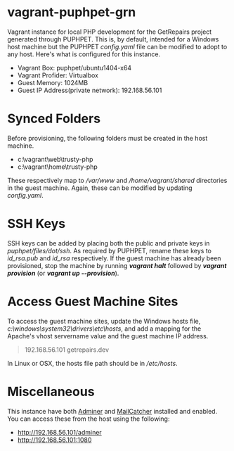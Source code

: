 vagrant-puphpet-grn
===================

Vagrant instance for local PHP development for the GetRepairs project generated through PUPHPET. This is, by default, intended for a Windows host machine but the PUPHPET _config.yaml_ file can be modified to adopt to any host. Here's what is configured for this instance.

* Vagrant Box: puphpet/ubuntu1404-x64
* Vagrant Profider: Virtualbox
* Guest Memory: 1024MB
* Guest IP Address(private network): 192.168.56.101

Synced Folders
==============

Before provisioning, the following folders must be created in the host machine.

* c:\vagrant\web\trusty-php
* c:\vagrant\home\trusty-php

These respectively map to _/var/www_ and _/home/vagrant/shared_ directories in the guest machine. Again, these can be modified by updating _config.yaml_.

SSH Keys
=======

SSH keys can be added by placing both the public and private keys in _puphpet/files/dot/ssh_. As required by PUPHPET, rename these keys to _id_rsa.pub_ and _id_rsa_ respectively. If the guest machine has already been provisioned, stop the machine by running _**vagrant halt**_ followed by _**vagrant provision**_ (or _**vagrant up --provision**_).

Access Guest Machine Sites
==========================

To access the guest machine sites, update the Windows hosts file, _c:\windows\system32\drivers\etc\hosts_, and add a mapping for the Apache's vhost servername value and the guest machine IP address.

> 192.168.56.101  getrepairs.dev

In Linux or OSX, the hosts file path should be in _/etc/hosts_.

Miscellaneous
=============

This instance have both [Adminer](http://www.adminer.org) and [MailCatcher](http://mailcatcher.me) installed and enabled. You can access these from the host using the following:

* http://192.168.56.101/adminer
* http://192.168.56.101:1080
